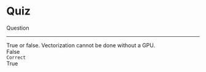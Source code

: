 # Quiz

Question

---

True or false. Vectorization cannot be done without a GPU.  
False  
`Correct`  
True
